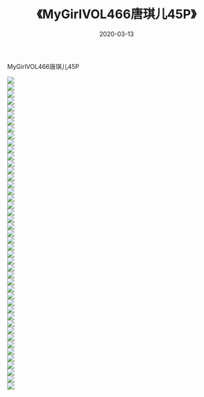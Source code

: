 ﻿---
layout: post
title:  《MyGirlVOL466唐琪儿45P》
date:   2020-03-13
img: http://pic.660000.xyz/1:/性感/2020/MyGirlVOL466唐琪儿45P/000.jpg
categories: [美女, 清纯, 唯美]
---

MyGirlVOL466唐琪儿45P

  ![](http://pic.660000.xyz/1:/性感/2020/MyGirlVOL466唐琪儿45P/001.jpg) <br> ![](http://pic.660000.xyz/1:/性感/2020/MyGirlVOL466唐琪儿45P/002.jpg) <br> ![](http://pic.660000.xyz/1:/性感/2020/MyGirlVOL466唐琪儿45P/003.jpg) <br> ![](http://pic.660000.xyz/1:/性感/2020/MyGirlVOL466唐琪儿45P/004.jpg) <br> ![](http://pic.660000.xyz/1:/性感/2020/MyGirlVOL466唐琪儿45P/005.jpg) <br> ![](http://pic.660000.xyz/1:/性感/2020/MyGirlVOL466唐琪儿45P/006.jpg) <br> ![](http://pic.660000.xyz/1:/性感/2020/MyGirlVOL466唐琪儿45P/007.jpg) <br> ![](http://pic.660000.xyz/1:/性感/2020/MyGirlVOL466唐琪儿45P/008.jpg) <br> ![](http://pic.660000.xyz/1:/性感/2020/MyGirlVOL466唐琪儿45P/009.jpg) <br> ![](http://pic.660000.xyz/1:/性感/2020/MyGirlVOL466唐琪儿45P/010.jpg) <br> ![](http://pic.660000.xyz/1:/性感/2020/MyGirlVOL466唐琪儿45P/011.jpg) <br> ![](http://pic.660000.xyz/1:/性感/2020/MyGirlVOL466唐琪儿45P/012.jpg) <br> ![](http://pic.660000.xyz/1:/性感/2020/MyGirlVOL466唐琪儿45P/013.jpg) <br> ![](http://pic.660000.xyz/1:/性感/2020/MyGirlVOL466唐琪儿45P/014.jpg) <br> ![](http://pic.660000.xyz/1:/性感/2020/MyGirlVOL466唐琪儿45P/015.jpg) <br> ![](http://pic.660000.xyz/1:/性感/2020/MyGirlVOL466唐琪儿45P/016.jpg) <br> ![](http://pic.660000.xyz/1:/性感/2020/MyGirlVOL466唐琪儿45P/017.jpg) <br> ![](http://pic.660000.xyz/1:/性感/2020/MyGirlVOL466唐琪儿45P/018.jpg) <br> ![](http://pic.660000.xyz/1:/性感/2020/MyGirlVOL466唐琪儿45P/019.jpg) <br> ![](http://pic.660000.xyz/1:/性感/2020/MyGirlVOL466唐琪儿45P/020.jpg) <br> ![](http://pic.660000.xyz/1:/性感/2020/MyGirlVOL466唐琪儿45P/021.jpg) <br> ![](http://pic.660000.xyz/1:/性感/2020/MyGirlVOL466唐琪儿45P/022.jpg) <br> ![](http://pic.660000.xyz/1:/性感/2020/MyGirlVOL466唐琪儿45P/023.jpg) <br> ![](http://pic.660000.xyz/1:/性感/2020/MyGirlVOL466唐琪儿45P/024.jpg) <br> ![](http://pic.660000.xyz/1:/性感/2020/MyGirlVOL466唐琪儿45P/025.jpg) <br> ![](http://pic.660000.xyz/1:/性感/2020/MyGirlVOL466唐琪儿45P/026.jpg) <br> ![](http://pic.660000.xyz/1:/性感/2020/MyGirlVOL466唐琪儿45P/027.jpg) <br> ![](http://pic.660000.xyz/1:/性感/2020/MyGirlVOL466唐琪儿45P/028.jpg) <br> ![](http://pic.660000.xyz/1:/性感/2020/MyGirlVOL466唐琪儿45P/029.jpg) <br> ![](http://pic.660000.xyz/1:/性感/2020/MyGirlVOL466唐琪儿45P/030.jpg) <br> ![](http://pic.660000.xyz/1:/性感/2020/MyGirlVOL466唐琪儿45P/031.jpg) <br> ![](http://pic.660000.xyz/1:/性感/2020/MyGirlVOL466唐琪儿45P/032.jpg) <br> ![](http://pic.660000.xyz/1:/性感/2020/MyGirlVOL466唐琪儿45P/033.jpg) <br> ![](http://pic.660000.xyz/1:/性感/2020/MyGirlVOL466唐琪儿45P/034.jpg) <br> ![](http://pic.660000.xyz/1:/性感/2020/MyGirlVOL466唐琪儿45P/035.jpg) <br> ![](http://pic.660000.xyz/1:/性感/2020/MyGirlVOL466唐琪儿45P/036.jpg) <br> ![](http://pic.660000.xyz/1:/性感/2020/MyGirlVOL466唐琪儿45P/037.jpg) <br> ![](http://pic.660000.xyz/1:/性感/2020/MyGirlVOL466唐琪儿45P/038.jpg) <br> ![](http://pic.660000.xyz/1:/性感/2020/MyGirlVOL466唐琪儿45P/039.jpg) <br> ![](http://pic.660000.xyz/1:/性感/2020/MyGirlVOL466唐琪儿45P/040.jpg) <br> ![](http://pic.660000.xyz/1:/性感/2020/MyGirlVOL466唐琪儿45P/041.jpg) <br> ![](http://pic.660000.xyz/1:/性感/2020/MyGirlVOL466唐琪儿45P/042.jpg) <br> ![](http://pic.660000.xyz/1:/性感/2020/MyGirlVOL466唐琪儿45P/043.jpg) <br> ![](http://pic.660000.xyz/1:/性感/2020/MyGirlVOL466唐琪儿45P/044.jpg) <br> ![](http://pic.660000.xyz/1:/性感/2020/MyGirlVOL466唐琪儿45P/045.jpg) <br>